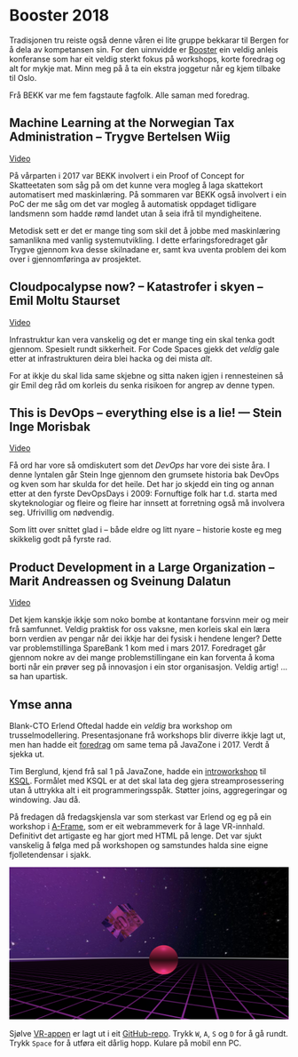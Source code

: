 # Booster 2018

Tradisjonen tru reiste også denne våren ei lite gruppe bekkarar til Bergen for å dela av kompetansen sin. For den uinnvidde er [Booster](https://2018.boosterconf.no/) ein veldig anleis konferanse som har eit veldig sterkt fokus på workshops, korte foredrag og alt for mykje mat. Minn meg på å ta ein ekstra joggetur når eg kjem tilbake til Oslo.

Frå BEKK var me fem fagstaute fagfolk. Alle saman med foredrag.


## Machine Learning at the Norwegian Tax Administration – Trygve Bertelsen Wiig

[Video](https://vimeo.com/260489401)

På vårparten i 2017 var BEKK involvert i ein Proof of Concept for Skatteetaten som såg på om det kunne vera mogleg å laga skattekort automatisert med maskinlæring. På sommaren var BEKK også involvert i ein PoC der me såg om det var mogleg å automatisk oppdaget tidligare landsmenn som hadde rømd landet utan å seia ifrå til myndigheitene.

Metodisk sett er det er mange ting som skil det å jobbe med maskinlæring samanlikna med vanlig systemutvikling. I dette erfaringsforedraget går Trygve gjennom kva desse skilnadane er, samt kva uventa problem dei kom over i gjennomføringa av prosjektet.


## Cloudpocalypse now? – Katastrofer i skyen – Emil Moltu Staurset

[Video](https://vimeo.com/260151129)

Infrastruktur kan vera vanskelig og det er mange ting ein skal tenka godt gjennom. Spesielt rundt sikkerheit. For Code Spaces gjekk det _veldig_ gale etter at infrastrukturen deira blei hacka og dei mista _alt_.

For at ikkje du skal lida same skjebne og sitta naken igjen i rennesteinen så gir Emil deg råd om korleis du senka risikoen for angrep av denne typen.


## This is DevOps – everything else is a lie! — Stein Inge Morisbak

[Video](https://vimeo.com/260154865)

Få ord har vore så omdiskutert som det _DevOps_ har vore dei siste åra. I denne lyntalen går Stein Inge gjennom den grumsete historia bak DevOps og kven som har skulda for det heile. Det har jo skjedd ein ting og annan etter at den fyrste DevOpsDays i 2009: Fornuftige folk har t.d. starta med skyteknologiar og fleire og fleire har innsett at forretning også må involvera seg. Ufrivillig om nødvendig.

Som litt over snittet glad i – både eldre og litt nyare – historie koste eg meg skikkelig godt på fyrste rad.


## Product Development in a Large Organization – Marit Andreassen og Sveinung Dalatun

[Video](https://vimeo.com/260490027)

Det kjem kanskje ikkje som noko bombe at kontantane forsvinn meir og meir frå samfunnet. Veldig praktisk for oss vaksne, men korleis skal ein læra born verdien av pengar når dei ikkje har dei fysisk i hendene lenger? Dette var problemstillinga SpareBank 1 kom med i mars 2017. Foredraget går gjennom nokre av dei mange problemstillingane ein kan forventa å koma borti når ein prøver seg på innovasjon i ein stor organisasjon. Veldig artig! ... sa han upartisk.


## Ymse anna

Blank-CTO Erlend Oftedal hadde ein _veldig_ bra workshop om trusselmodellering. Presentasjonane frå workshops blir diverre ikkje lagt ut, men han hadde eit [foredrag](https://vimeo.com/234010802) om same tema på JavaZone i 2017. Verdt å sjekka ut.

Tim Berglund, kjend frå sal 1 på JavaZone, hadde ein [introworkshop](https://github.com/tlberglund/ksql-workshop) til [KSQL](https://www.confluent.io/product/ksql/). Formålet med KSQL er at det skal lata deg gjera streamprosessering utan å uttrykka alt i eit programmeringsspåk. Støtter joins, aggregeringar og windowing. Jau då.

På fredagen då fredagskjensla var som sterkast var Erlend og eg på ein workshop i [A-Frame](https://aframe.io/), som er eit webrammeverk for å lage VR-innhald. Definitivt det artigaste eg har gjort med HTML på lenge. Det var sjukt vanskelig å følga med på workshopen og samstundes halda sine eigne fjolletendensar i sjakk.

![Døme på A-Frame](a-frame.png)

Sjølve [VR-appen](https://sveinung.github.io/a-frame-test/) er lagt ut i eit [GitHub-repo](https://github.com/sveinung/a-frame-test). Trykk `W`, `A`, `S` og `D` for å gå rundt. Trykk `Space` for å utføra eit dårlig hopp. Kulare på mobil enn PC.
